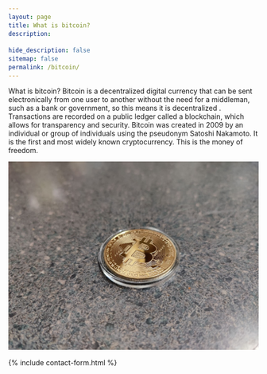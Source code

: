 ```yaml
---
layout: page
title: What is bitcoin?
description:

hide_description: false
sitemap: false
permalink: /bitcoin/
---
```

What is bitcoin?
Bitcoin is a decentralized digital currency that can be sent electronically from one user to another without the need for a middleman, such as a bank or government, so this means it is decentralized . Transactions are recorded on a public ledger called a blockchain, which allows for transparency and security. Bitcoin was created in 2009 by an individual or group of individuals using the pseudonym Satoshi Nakamoto. It is the first and most widely known cryptocurrency.
This is the money of freedom.

![Volcano](/assets/img/bitcoin/bitcoin-coin.jpg)

{% include contact-form.html %}
